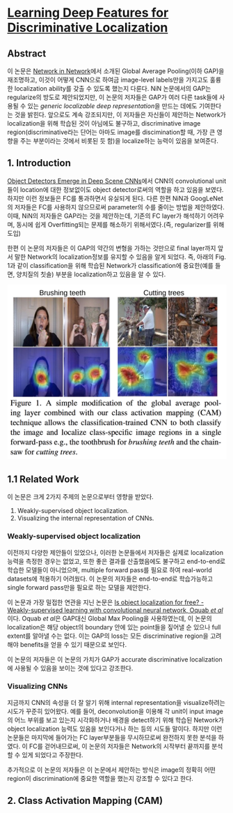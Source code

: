 # [Learning Deep Features for Discriminative Localization](https://arxiv.org/abs/1512.04150)

## Abstract
이 논문은 [Network in Network](https://arxiv.org/pdf/1312.4400.pdf)에서 소개된 Global Average Pooling(이하 GAP)을 재조명하고, 이것이 어떻게 CNN으로 하여금 image-level labels만을 가지고도 훌륭한 localization ability를 갖출 수 있도록 했는지 다룬다.
NiN 논문에서의 GAP는 regularize의 방도로 제안되었지만, 이 논문의 저자들은 GAP가 여러 다른 task들에 사용될 수 있는 *generic localizable deep representation*을 만드는 데에도 기여한다는 것을 밝힌다.
앞으로도 계속 강조되지만, 이 저자들은 자신들이 제안하는 Network가 localization을 위해 학습된 것이 아님에도 불구하고, discriminative image region(discriminative라는 단어는 아마도 image를 discimination할 때, 가장 큰 영향을 주는 부분이라는 것에서 비롯된 듯 함)을 localize하는 능력이 있음을 보여준다.

## 1. Introduction
[Object Detectors Emerge in Deep Scene CNNs](https://arxiv.org/abs/1412.6856)에서 CNN의 convolutional unit들이 location에 대한 정보없이도 object detector로써의 역할을 하고 있음을 보였다. 하지만 이런 정보들은 FC를 통과하면서 유실되게 된다.
다른 한편 NiN과 GoogLeNet의 저자들은 FC를 사용하지 않으므로써 parameter의 수를 줄이는 방법을 제안하였다.
이때, NiN의 저자들은 GAP라는 것을 제안하는데, 기존의 FC layer가 해석하기 어려우며, 동시에 쉽게 Overfitting되는 문제를 해소하기 위해서였다.(즉, regularizer를 위해 도입)

한편 이 논문의 저자들은 이 GAP의 약간의 변형을 가하는 것만으로 final layer까지 앞서 말한 Network의 localization정보를 유지할 수 있음을 알게 되었다. 즉, 아래의 Fig. 1과 같이 classification을 위해 학습된 Network가 classification에 중요한(예를 들면, 양치질의 칫솔) 부분을 localization하고 있음을 알 수 있다.

![intro](../assets/CAM/intro.png)

## 1.1 Related Work
이 논문은 크게 2가지 주제의 논문으로부터 영향을 받았다.

1. Weakly-supervised object localization.
2. Visualizing the internal representation of CNNs.

### Weakly-supervised object localization
이전까지 다양한 제안들이 있었으나, 이러한 논문들에서 저자들은 실제로 localization 능력을 측정한 경우는 없었고, 또한 좋은 결과를 산출했음에도 불구하고 end-to-end로 학습한 모델들이 아니었으며, multiple forward pass를 필요로 하여 real-world datasets에 적용하기 어려웠다.
이 논문의 저자들은 end-to-end로 학습가능하고 single forward pass만을 필요로 하는 모델을 제안한다.

이 논문과 가장 밀접한 연관을 지닌 논문은 [Is object localization for free? - Weakly-supervised learning with convolutional neural network, Oquab *et al*](https://ieeexplore.ieee.org/document/7298668/)이다.
Oquab *et al*은 GAP대신 Global Max Pooling을 사용하였는데, 이 논문의 localization은 해당 object의 boundary 안에 있는 point들을 짚어낼 순 있으나 full extent를 알아낼 수는 없다.
이는 GAP의 loss는 모든 discriminative region을 고려해야 benefits을 얻을 수 있기 때문으로 보인다.

이 논문의 저자들은 이 논문의 가치가 GAP가 accurate discriminative localization에 사용될 수 있음을 보이는 것에 있다고 강조한다.

### Visualizing CNNs
지금까지 CNN의 속성을 더 잘 알기 위해 internal representation을 visualize하려는 시도가 꾸준히 있어왔다.
예를 들어, deconvolution을 이용해 각 unit이 input image의 어느 부위를 보고 있는지 시각화하거나 배경을 detect하기 위해 학습된 Network가 object localization 능력도 있음을 보인다거나 하는 등의 시도들 말이다.
하지만 이런 논문들은 마지막에 들어가는 FC layer부분들을 무시하므로써 완전하지 못한 분석을 하였다. 이 FC를 걷어내므로써, 이 논문의 저자들은 Network의 시작부터 끝까지를 분석할 수 있게 되었다고 주장한다.

추가적으로 이 논문의 저자들은 이 논문에서 제안하는 방식은 image의 정확히 어떤 region이 discrimination에 중요한 역할을 했는지 강조할 수 있다고 한다.

## 2. Class Activation Mapping (CAM)




